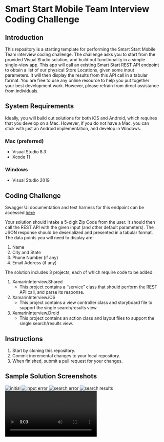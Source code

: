# Smart Start Mobile Team Interview Coding Challenge

## Introduction
This repository is a starting template for performing the Smart Start Mobile Team interview coding challenge.  The challenge asks you to start from the provided Visual Studio solution, and build out functionality in a simple single-view app.  This app will call an existing Smart Start REST API endpoint to obtain a list of our physical Store Locations, given some input parameters.  It will then display the results from this API call in a tabular format.  You are free to use any online resource to help you put together your best development work.  However, please refrain from direct assistance from individuals.

## System Requirements
Ideally, you will build out solutions for both iOS and Android, which requires that you develop on a Mac.  However, if you do not have a Mac, you can stick with just an Android implementation, and develop in Windows.
### Mac (preferred)
- Visual Studio 8.3
- Xcode 11
### Windows
- Visual Studio 2019

## Coding Challenge
Swagger UI documentation and test harness for this endpoint can be accessed [here](https://sasha-borodin-ssi.github.io/xamarin-interview/api/)

Your solution should intake a 5-digit Zip Code from the user.  It should then call the REST API with the given input (and other default parameters).  The JSON response should be deserialized and presented in a tabular format.  The data points you will need to display are:
1. Name
1. City and State
1. Phone Number (if any)
1. Email Address (if any)

The solution includes 3 projects, each of which require code to be added:
1. XamarinInterview.Shared
    - This project contains a “service” class that should perform the REST API call, and parse its response.
1. XamarinInterview.iOS
    - This project contains a view controller class and storyboard file to support the single search/results view.
1. XamarinInterview.Droid
    - This project contains an action class and layout files to support the single search/results view.

## Instructions
1. Start by cloning this repository.
1. Commit incremental changes to your local repository.
1. When finished, submit a pull request for your changes.

## Sample Solution Screenshots
![initial](docs/screenshots/droid-initial.png)
![input error](docs/screenshots/droid-input-error.png)
![search error](docs/screenshots/droid-search-error.png)
![search results](docs/screenshots/droid-search-results.png)
![demo](docs/screenshots/droid.mov)